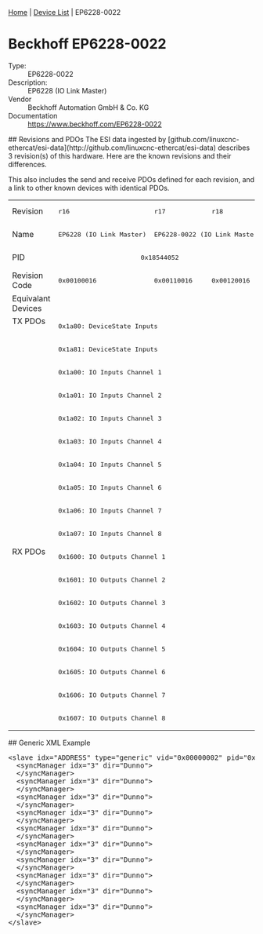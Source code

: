 <div class="nav"><a href="/esi-data">Home</a> | <a href="/esi-data/devices">Device List</a> | EP6228-0022</div>

#  Beckhoff EP6228-0022

<dl>
  <dt>Type:</dt><dd>EP6228-0022</dd>
  <dt>Description:</dt><dd>EP6228 (IO Link Master)</dd>
  <dt>Vendor</dt><dd>Beckhoff Automation GmbH & Co. KG</dd>
  <dt>Documentation</dt><dd><a href="https://www.beckhoff.com/EP6228-0022">https://www.beckhoff.com/EP6228-0022</a></dd>
</dl>
## Revisions and PDOs
The ESI data ingested by [github.com/linuxcnc-ethercat/esi-data](http://github.com/linuxcnc-ethercat/esi-data) describes 3 revision(s) of this hardware.  Here are the known revisions and their differences.

This also includes the send and receive PDOs defined for each revision, and a link to other known devices with identical PDOs.

<table>
<tr >
<td class="first">Revision</td>
<td ><pre>r16</pre></td>
<td ><pre>r17</pre></td>
<td ><pre>r18</pre></td>
</tr>
<tr >
<td class="first">Name</td>
<td ><pre>EP6228 (IO Link Master)</pre></td>
<td  colspan=2 align="center"><pre>EP6228-0022 (IO Link Master)</pre></td>
</tr>
<tr >
<td class="first">PID</td>
<td  colspan=3 align="center"><pre>0x18544052</pre></td>
</tr>
<tr >
<td class="first">Revision Code</td>
<td ><pre>0x00100016</pre></td>
<td ><pre>0x00110016</pre></td>
<td ><pre>0x00120016</pre></td>
</tr>
<tr >
<td class="first">Equivalant Devices</td>
<td  colspan=3 align="center"></td>
</tr>
<tr class="txpdo pdosection">
<td class="first" rowspan=10 valign=top>TX PDOs</td>
<td colspan=3 align="left"><pre>0x1a80: DeviceState Inputs</pre></td>
<td></td>
</tr>
<tr class="txpdo pdosection">
<td  colspan=3 align="left"><pre>0x1a81: DeviceState Inputs</pre></td>
</tr>
<tr class="txpdo pdosection">
<td  colspan=3 align="left"><pre>0x1a00: IO Inputs Channel 1</pre></td>
</tr>
<tr class="txpdo pdosection">
<td  colspan=3 align="left"><pre>0x1a01: IO Inputs Channel 2</pre></td>
</tr>
<tr class="txpdo pdosection">
<td  colspan=3 align="left"><pre>0x1a02: IO Inputs Channel 3</pre></td>
</tr>
<tr class="txpdo pdosection">
<td  colspan=3 align="left"><pre>0x1a03: IO Inputs Channel 4</pre></td>
</tr>
<tr class="txpdo pdosection">
<td  colspan=3 align="left"><pre>0x1a04: IO Inputs Channel 5</pre></td>
</tr>
<tr class="txpdo pdosection">
<td  colspan=3 align="left"><pre>0x1a05: IO Inputs Channel 6</pre></td>
</tr>
<tr class="txpdo pdosection">
<td  colspan=3 align="left"><pre>0x1a06: IO Inputs Channel 7</pre></td>
</tr>
<tr class="txpdo pdosection">
<td  colspan=3 align="left"><pre>0x1a07: IO Inputs Channel 8</pre></td>
</tr>
<tr class="rxpdo pdosection">
<td class="first" rowspan=8 valign=top>RX PDOs</td>
<td colspan=3 align="left"><pre>0x1600: IO Outputs Channel 1</pre></td>
<td></td>
</tr>
<tr class="rxpdo pdosection">
<td  colspan=3 align="left"><pre>0x1601: IO Outputs Channel 2</pre></td>
</tr>
<tr class="rxpdo pdosection">
<td  colspan=3 align="left"><pre>0x1602: IO Outputs Channel 3</pre></td>
</tr>
<tr class="rxpdo pdosection">
<td  colspan=3 align="left"><pre>0x1603: IO Outputs Channel 4</pre></td>
</tr>
<tr class="rxpdo pdosection">
<td  colspan=3 align="left"><pre>0x1604: IO Outputs Channel 5</pre></td>
</tr>
<tr class="rxpdo pdosection">
<td  colspan=3 align="left"><pre>0x1605: IO Outputs Channel 6</pre></td>
</tr>
<tr class="rxpdo pdosection">
<td  colspan=3 align="left"><pre>0x1606: IO Outputs Channel 7</pre></td>
</tr>
<tr class="rxpdo pdosection">
<td  colspan=3 align="left"><pre>0x1607: IO Outputs Channel 8</pre></td>
</tr>
</table>
## Generic XML Example
<pre class="xml">
&lt;slave idx="ADDRESS" type="generic" vid="0x00000002" pid="0x18544052" configPdos="true"&gt;
  &lt;syncManager idx="3" dir="Dunno"&gt;
  &lt;/syncManager&gt;
  &lt;syncManager idx="3" dir="Dunno"&gt;
  &lt;/syncManager&gt;
  &lt;syncManager idx="3" dir="Dunno"&gt;
  &lt;/syncManager&gt;
  &lt;syncManager idx="3" dir="Dunno"&gt;
  &lt;/syncManager&gt;
  &lt;syncManager idx="3" dir="Dunno"&gt;
  &lt;/syncManager&gt;
  &lt;syncManager idx="3" dir="Dunno"&gt;
  &lt;/syncManager&gt;
  &lt;syncManager idx="3" dir="Dunno"&gt;
  &lt;/syncManager&gt;
  &lt;syncManager idx="3" dir="Dunno"&gt;
  &lt;/syncManager&gt;
  &lt;syncManager idx="3" dir="Dunno"&gt;
  &lt;/syncManager&gt;
  &lt;syncManager idx="3" dir="Dunno"&gt;
  &lt;/syncManager&gt;
&lt;/slave&gt;
</pre>
